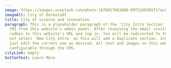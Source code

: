 ```yaml
---
image: https://images.unsplash.com/photo-1676017601898-09f22d8305f1?q=80&w=1740&auto=format&fit=crop&ixlib=rb-4.0.3&ixid=M3wxMjA3fDB8MHxwaG90by1wYWdlfHx8fGVufDB8fHx8fA%3D%3D
imageAlt: City of Darmstadt
title: City of science and innovation
paragraph: This is a placeholder paragraph of the 'City Intro Section' using the
  CMS from this website's admin panel. After receiving the email invitation, add
  /admin to this website's URL and log in. You will be redirected to the CMS. Do
  not select 'New City Intro' as this will add a duplicate section. Instead,
  just edit the current one as desired. All text and images on this website are
  configurable through the CMS.
cityLink: empty
buttonText: Learn More
---
```

